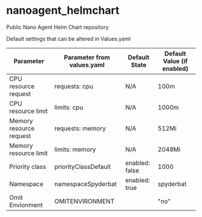# nanoagent_helmchart
Public Nano Agent Helm Chart repository



Default settings that can be altered in Values.yaml


|Parameter| 	Parameter from values.yaml	 | Default State	 | Default Value (if enabled) |
|---------|------------------------------|----------------|----------------------------|
|CPU resource request| 	requests: cpu               | 	N/A	          | 100m                       |
|CPU resource limit| 	limits: cpu     | 	N/A	          | 1000m                      |
|Memory resource request| 	requests: memory            | 	N/A           | 	512Mi                     |
|Memory resource limit| 	limits: memory	| N/A	                               | 2048Mi         |
|Priority class	| priorityClassDefault	        | enabled: false | 	1000                      |
|Namespace	| namespaceSpyderbat	          | enabled: true	 | spyderbat                  |
|Omit Envionment | OMITENVIRONMENT | | "no" |
